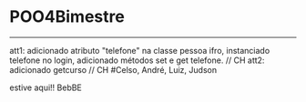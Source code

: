# POO4Bimestre
--------------------------------------------------
att1: adicionado atributo "telefone" na classe pessoa ifro, instanciado telefone no login, adicionado métodos set e get telefone. // CH
att2: adicionado getcurso // CH
#Celso, André, Luiz, Judson

estive aqui!! BebBE